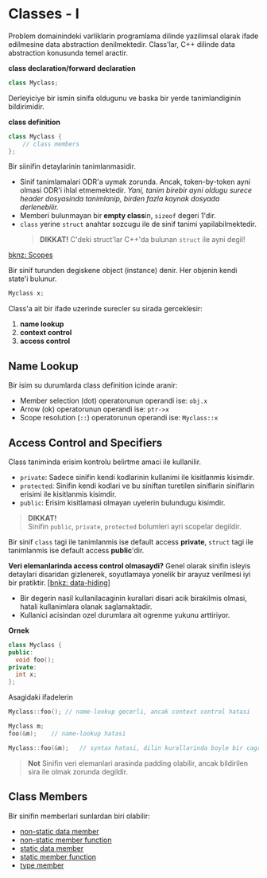 # Classes - I
Problem domainindeki varliklarin programlama dilinde yazilimsal olarak ifade edilmesine data abstraction denilmektedir. Class'lar, C++ dilinde data abstraction konusunda temel aractir. 

**class declaration/forward declaration**
```C++
class Myclass;
```
Derleyiciye bir ismin sinifa oldugunu ve baska bir yerde tanimlandiginin bildirimidir.

**class definition**
```C++
class Myclass {
    // class members
};
```
Bir siinifin detaylarinin tanimlanmasidir.
* Sinif tanimlamalari ODR'a uymak zorunda. Ancak, token-by-token ayni olmasi ODR'i ihlal etmemektedir.
  *Yani, tanim birebir ayni oldugu surece header dosyasinda tanimlanip, birden fazla kaynak dosyada derlenebilir.*
* Memberi bulunmayan bir **empty class**in, `sizeof` degeri 1'dir.
* `class` yerine `struct` anahtar sozcugu ile de sinif tanimi yapilabilmektedir.
  > **DIKKAT!**
  > C'deki struct'lar C++'da bulunan `struct` ile ayni degil!

[bknz: Scopes](050_basics.md#scope)

Bir sinif turunden degiskene object (instance) denir. Her objenin kendi state'i bulunur.
```C++
Myclass x;
```

Class'a ait bir ifade uzerinde surecler su sirada gerceklesir:
1. **name lookup**
2. **context control**
3. **access control** 


## Name Lookup 
Bir isim su durumlarda class definition icinde aranir:
* Member selection (dot) operatorunun operandi ise: `obj.x`
* Arrow (ok) operatorunun operandi ise: `ptr->x`
* Scope resolution (`::`) operatorunun operandi ise: `Myclass::x`


## Access Control and Specifiers
Class taniminda erisim kontrolu belirtme amaci ile kullanilir.

* `private`: Sadece sinifin kendi kodlarinin kullanimi ile kisitlanmis kisimdir.
* `protected`: Sinifin kendi kodlari ve bu siniftan turetilen siniflarin siniflarin erisimi ile kisitlanmis kisimdir.
* `public`: Erisim kisitlamasi olmayan uyelerin bulundugu kisimdir.

> **DIKKAT!**  
> Sinifin `public`, `private`, `protected` bolumleri ayri scopelar degildir.

Bir sinif `class` tagi ile tanimlanmis ise default access **private**, `struct` tagi ile tanimlanmis ise default access **public**'dir.

**Veri elemanlarinda access control olmasaydi?** 
Genel olarak sinifin isleyis detaylari disaridan gizlenerek, soyutlamaya yonelik bir arayuz verilmesi iyi bir pratiktir. [[bnkz: data-hiding](https://en.wikipedia.org/wiki/Information_hiding)]
* Bir degerin nasil kullanilacaginin kurallari disari acik birakilmis olmasi, hatali kullanimlara olanak saglamaktadir.
* Kullanici acisindan ozel durumlara ait ogrenme yukunu arttiriyor.

**Ornek**
```C++
class Myclass { 
public:
  void foo();
private:
  int x;
};
```
Asagidaki ifadelerin 
```C++
Myclass::foo(); // name-lookup gecerli, ancak context control hatasi
```
```C++
Myclass m;
foo(&m);    // name-lookup hatasi
```
```C++
Myclass::foo(&m);   // syntax hatasi, dilin kurallarinda boyle bir cagrim yok.
```

> **Not**
> Sinifin veri elemanlari arasinda padding olabilir, ancak bildirilen sira ile olmak zorunda degildir.


<!-- ------------------------------- -->

## Class Members

Bir sinifin memberlari sunlardan biri olabilir:
* [non-static data member](201_class_nonstatic_members.md#non-static-data-members)
* [non-static member function](201_class_nonstatic_members.md#non-static-member-function)
* [static data member](202_class_static_members.md#static-data-members)
* [static member function](202_class_static_members.md#static-member-functions)
* [type member](203_class_type_member.md#nested-types)
